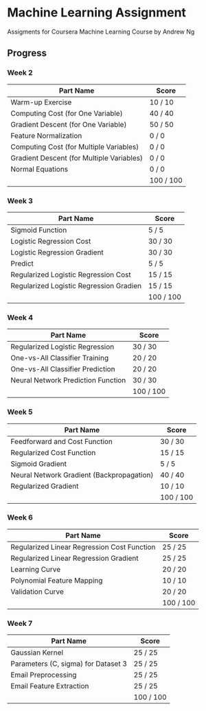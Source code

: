 # Machine Learning Assignment
Assigments for Coursera Machine Learning Course by Andrew Ng

## Progress

### Week 2

Part Name |     Score
--------- |     -----
Warm-up Exercise |  10 /  10
Computing Cost (for One Variable) |  40 /  40
Gradient Descent (for One Variable) |  50 /  50
Feature Normalization |   0 /   0
Computing Cost (for Multiple Variables) |   0 /   0
Gradient Descent (for Multiple Variables) |   0 /   0
Normal Equations |   0 /   0
| | 100 / 100


### Week 3

Part Name |     Score
--------- |     -----
Sigmoid Function |   5 /   5
Logistic Regression Cost |  30 /  30
Logistic Regression Gradient |  30 /  30
Predict |   5 /   5
Regularized Logistic Regression Cost |  15 /  15
Regularized Logistic Regression Gradien |  15 /  15
| | 100 / 100

### Week 4

Part Name |     Score
--------- |     -----
Regularized Logistic Regression |  30 /  30
One-vs-All Classifier Training |  20 /  20
One-vs-All Classifier Prediction |  20 /  20
Neural Network Prediction Function |  30 /  30
| | 100 / 100

### Week 5

Part Name |     Score
--------- |     -----
Feedforward and Cost Function |  30 /  30
Regularized Cost Function |  15 /  15
Sigmoid Gradient |   5 /   5
Neural Network Gradient (Backpropagation) |  40 /  40
Regularized Gradient |  10 /  10
| | 100 / 100

### Week 6

Part Name |     Score
--------- |     -----
Regularized Linear Regression Cost Function |  25 /  25
Regularized Linear Regression Gradient |  25 /  25
Learning Curve |  20 /  20
Polynomial Feature Mapping |  10 /  10
Validation Curve |  20 /  20
| | 100 / 100

### Week 7

Part Name |     Score
--------- |     -----
Gaussian Kernel |  25 /  25
Parameters (C, sigma) for Dataset 3 |  25 /  25
Email Preprocessing |  25 /  25
Email Feature Extraction |  25 /  25
| | 100 / 100
